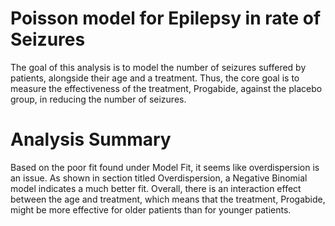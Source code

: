 # Poisson model for Epilepsy in rate of Seizures

The goal of this analysis is to model the number of seizures suffered by patients, alongside their age and a treatment. Thus, the core goal is to measure the effectiveness of the treatment, Progabide, against the placebo group, in reducing the number of seizures.

# Analysis Summary

Based on the poor fit found under Model Fit, it seems like overdispersion is an issue. As shown in section titled Overdispersion, a Negative Binomial model indicates a much better fit. 
Overall, there is an interaction effect between the age and treatment, which means that the treatment, Progabide, might be more effective for older patients than for younger patients. 
